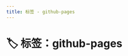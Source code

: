 ```yaml
---
title: 标签 - github-pages
---
```


<script setup>
const posts = [
  {
    "title": "如何将 VitePress 项目部署到 GitHub Pages",
    "date": "2025-05-27",
    "description": "手把手教你如何使用 GitHub Pages 免费托管 VitePress 静态站点",
    "tags": [
      "vitepress",
      "部署",
      "github-pages"
    ],
    "link": "/posts/2025/2025052702/"
  }
]
</script>

# 🏷️ 标签：github-pages


<PostCard
  v-for="post in posts"
  :key="post.link"
  v-bind="post"
/>